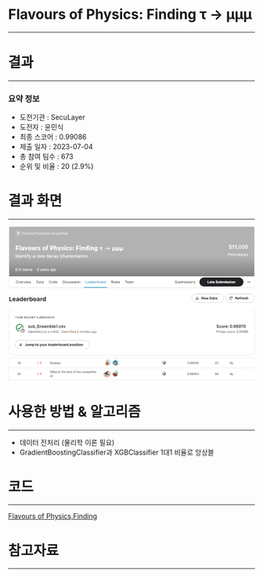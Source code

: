 # Flavours of Physics: Finding τ → μμμ
-----------------------------------
# 결과
-----------------------------------
### 요약 정보
  * 도전기관 : SecuLayer
  * 도전자 : 윤민식
  * 최종 스코어 : 0.99086
  * 제출 일자 : 2023-07-04
  * 총 참여 팀수 : 673
  * 순위 및 비율 : 20 (2.9%)
# 결과 화면
-----------------------------------
![score](./img/score.PNG)
![rank](./img/rank.PNG)
# 사용한 방법 & 알고리즘
----------------------------------
  * 데이터 전처리 (물리학 이론 필요)
  * GradientBoostingClassifier과 XGBClassifier 1대1 비율로 앙상블
# 코드
----------------------------------
[Flavours of Physics,Finding](https://github.com/yms0606/SecuLayer/blob/main/Flavours%20of%20Physics%2CFinding/Flavours%20of%20Physics%2CFinding.ipynb)
# 참고자료
----------------------------------
